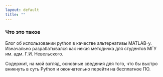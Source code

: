 ```yaml
---
layout: default
title: ""
---
```



### Что это такое

Блог об использовании python в качестве альтернативы MATLAB-у. Изначально
разрабатывался как некая методичка для студентов МГУ им. адм. Г.И. Невельского.

Содержит, на мой взгляд, основные сведения для того, что бы выстро вникнуть в
суть Python и окончательно перейти на бесплатное ПО.
